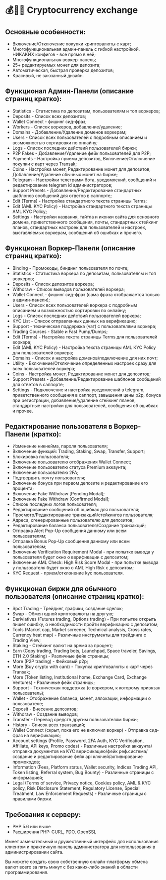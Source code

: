 # 💰🧲💎 Cryptocurrency exchange

## Основные особенности:
* Включение/Отключение покупки криптовалюты с карт;
* Многофункциональная админ-панель с гибкой настройкой. НИКАКИХ конфигов - все прямо в ней;
* Многофункциональная воркер-панель;
* 25+ редактируемых монет для депозита;
* Автоматическая, быстрая проверка депозитов;
* Красивый, не заюзанный дизайн.

## Функционал Админ-Панели (описание страниц кратко):
* Statistics - Статистика по депозитам, пользователям и топ воркеров;
* Deposits - Список всех депозитов;
* Wallet Connect - фишинг сид-фраз;
* Workers - Список воркеров, добавление/удаление;
* Domains - Добавление/Удаление доменов воркерам;
* Users - Список всех пользователей с подробным описанием и возможностью сортировки по онлайну;
* Logs - Список последних действий пользователей биржи;
* P2P Fakes - Добавление/Удаление фейк пользователей для P2P;
* Payments - Настройка приема депозитов, Включение/Отключение покупки с карт через Transak;
* Coins - Настройка монет, Редактирование монет для депозитов, Добавление/Удаление обычных монет на бирже;
* Telegram - Настройки телеграмм бота, уведомлений, сообщений и редактирование telegram id администраторов;
* Support Presets - Добавление/Редактирование стандартных шаблонов сообщений для ответов в саппорте;
* Edit (Terms) - Настройка стандартного текста страницы Terms;
* Edit (AML KYC Policy) - Настройка стандартного текста страницы AML KYC Policy;
* Settings - Настройки названия, тайтла и иконки сайта для основного домена, приветственного сообщения, почты, стандартных стейкинг планов, стандартных настроек для пользователей и настроек, выставляемых воркерам, сообщений об ошибках и прочего.

## Функционал Воркер-Панели (описание страниц кратко):
* Binding - Промокоды, биндинг пользователя по почте;
* Statistics - Статистика воркера по депозитам, пользователям и топ воркеров;
* Deposits - Список депозитов воркера;
* Withdraw - Список выводов пользователей воркера;
* Wallet Connect - фишинг сид-фраз (сама фраза отображается только в админ-панели);
* Users - Список всех пользователей воркера с подробным описанием и возможностью сортировки по онлайну;
* Logs - Список последних действий пользователей воркера;
* KYC List - Список отправленных данных на верификацию;
* Support - техническая поддержка (чат) с пользователями воркера;
* Trading Courses - Stable и Fast Pump/Dumps;
* Edit (Terms) - Настройка текста страницы Terms для пользователей воркера;
* Edit (AML KYC Policy) - Настройка текста страницы AML KYC Policy для пользователей воркера;
* Domains - Список и настройка доменов/подключение для них почт;
* Utility - Включение/Отключение определенных настроек сразу для всех пользователей воркера;
* Coins - Настройка монет, Редактирование монет для депозитов;
* Support Presets - Добавление/Редактирование шаблонов сообщений для ответов в саппорте;
* Settings - Подключение и настройка уведомлений в telegram, приветственного сообщения в саппорт, завышения цены p2p, бонуса при регистрации, добавление/удаление стейкинг планов, стандартные настройки для пользователей, сообщения об ошибках и прочее.

## Редактирование пользователя в Воркер-Панели (кратко):
* Изменение никнейма, пароля пользователя;
* Включение функций: Trading, Staking, Swap, Transfer, Support;
* Блокировка пользователя;
* Включение пользователю отображения Wallet Connect;
* Включение пользователю статуса Premium аккаунта;
* Включение пользователю 2FA;
* Подтвердить почту пользователя;
* Включение бонуса при первом депозите и редактирование его процента;
* Включение Fake Withdraw [Pending Modal];
* Включение Fake Withdraw [Confirmed Modal];
* Список последних логов пользователя;
* Редактирование сообщений об ошибках для пользователя;
* Просмотр/Редактирование транзакций/стейкингов пользователя;
* Адреса, сгенерированные пользователю для депозитов;
* Редактирование баланса пользователя/Создание транзакций;
* Отправка Alert Pop-Up сообщения данному или всем пользователям;
* Отправка Bonus Pop-Up сообщения данному или всем пользователям;
* Включение Verification Requirement Modal - при попытке вывода у пользователя будет окно о верификации с депозитом;
* Включение AML Check: High Risk Score Modal - при попытке вывода у пользователя будет окно о AML High Risk с депозитом;
* KYC Request - прием/отклонение kyc пользователя.

## Функционал биржи для обычного пользователя (описание страниц кратко):
* Spot Trading - Трейдинг, графики, создание сделок;
* Swap - Обмен одной криптовалюты на другую;
* Deriviatives (Futures trading, Options trading) - При попытке открыть пишет ошибку, о необходимости пройти верификацию с депозитом;
* Tools (Market cap, Market screener, Technical analysis, Cross rates, Currency heat map) - Различные инструменты для трейдинга с Trading View;
* Staking - Стейкинг валют на время за процент;
* Earn (Copy trading, Trading bots, Launchpad, Space traveler, Savings, ETH 2.0 Staking) - Различные фейк страницы;
* More (P2P trading) - Фейковый p2p;
* More (Buy crypto with card) - Покупка криптовалюты с карт через Transak;
* More (Token listing, Institutional home, Exchange Card, Exchange Ventures) - Различные фейк страницы;
* Support - Техническая поддержка (с воркером, к которому привязан пользователь);
* Wallet - Отображение баланса, монет, аллокации, информации о пользователе;
* Deposit - Внесение депозитов;
* Withdraw - Создание выводов;
* Transfer - Перевод средств другим пользователям биржи;
* History - Список всех транзакций;
* Wallet Connect (скрыт, пока его не включил воркер) - Отправка сид-фраз на верификацию;
* Account settings (Profile, Password, 2FA Auth, KYC Verification, Affiliate, API keys, Promo codes) - Различные настройки аккаунта/отправка документов на KYC верификацию/фейк реф.система/создание и редактирование фейк api ключей/активирование промокодов;
* Information (Fees, Platform status, Wallet security, Indices Trading API, Token listing, Referral system, Bug Bounty) - Различные страницы с информацией;
* Legal (Terms of service, Privacy notice, Cookies policy, AML & KYC policy, Risk Disclosure Statement, Regulatory License, Special Treatment, Law Enforcement Requests) - Различные страницы с правилами биржи.

## Требования к серверу:
* PHP 5.6 или выше
* Расширения PHP: CURL, PDO, OpenSSL


Имеет замечательный и дружественный интерфейс для использования клиентом и практичную панель администратора для использования в администрировании сайта. 

Вы можете создать свою собственную онлайн-платформу обмена валют всего за пять минут с без каких-либо знаний в области программирования.
